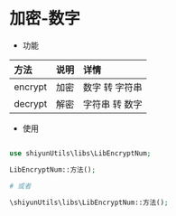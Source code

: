 # 加密-数字

- 功能

| 方法    | 说明 | 详情           |
| :------ | :--- | :------------- |
| encrypt | 加密 | 数字 转 字符串 |
| decrypt | 解密 | 字符串 转 数字 |



- 使用

```php

use shiyunUtils\libs\LibEncryptNum;

LibEncryptNum::方法();

# 或者

\shiyunUtils\libs\LibEncryptNum::方法();

```